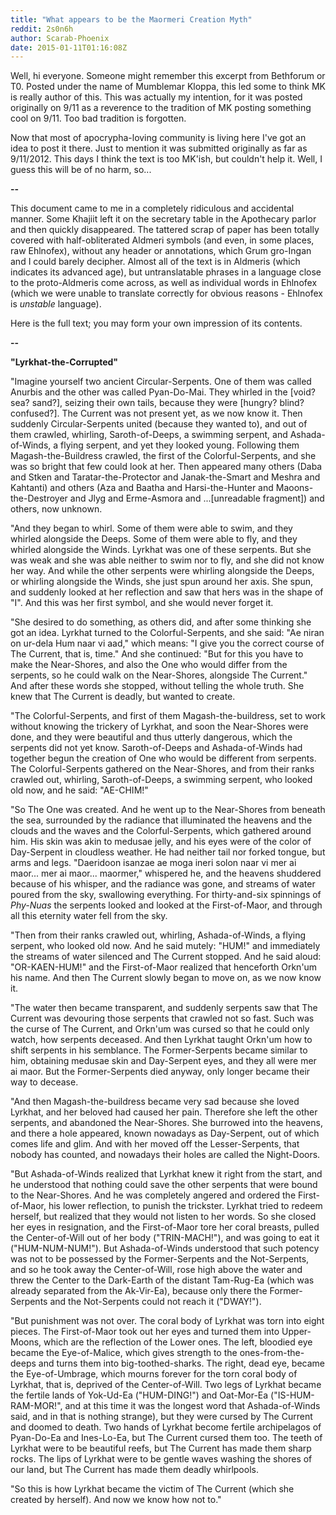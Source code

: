 ```yaml
---
title: "What appears to be the Maormeri Creation Myth"
reddit: 2s0n6h
author: Scarab-Phoenix
date: 2015-01-11T01:16:08Z
---
```


Well, hi everyone. Someone might remember this excerpt from Bethforum or T0. Posted under the name of Mumblemar Kloppa, this led some to think MK is really author of this. This was actually my intention, for it was posted originally on 9/11 as a reverence to the tradition of MK posting something cool on 9/11. Too bad tradition is forgotten.

Now that most of apocrypha-loving community is living here I've got an idea to post it there. Just to mention it was submitted originally as far as 9/11/2012. This days I think the text is too MK'ish, but couldn't help it. Well, I guess this will be of no harm, so...

**--**

This document came to me in a completely ridiculous and accidental manner. Some Khajiit left it on the secretary table in the Apothecary parlor and then quickly disappeared. The tattered scrap of paper has been totally covered with half-obliterated Aldmeri symbols (and even, in some places, raw Ehlnofex), without any header or annotations, which Grum gro-Ingan and I could barely decipher. Almost all of the text is in Aldmeris (which indicates its advanced age), but untranslatable phrases in a language close to the proto-Aldmeris come across, as well as individual words in Ehlnofex (which we were unable to translate correctly for obvious reasons - Ehlnofex is *unstable* language).

Here is the full text; you may form your own impression of its contents.

**--**

**"Lyrkhat-the-Corrupted"**

"Imagine yourself two ancient Circular-Serpents. One of them was called Anurbis and the other was called Pyan-Do-Mai. They whirled in the [void? sea? sand?], seizing their own tails, because they were [hungry? blind? confused?]. The Current was not present yet, as we now know it. Then suddenly Circular-Serpents united (because they wanted to), and out of them crawled, whirling, Saroth-of-Deeps, a swimming serpent, and Ashada-of-Winds, a flying serpent, and yet they looked young. Following them Magash-the-Buildress crawled, the first of the Colorful-Serpents, and she was so bright that few could look at her. Then appeared many others (Daba and Stken and Taratar-the-Protector and Janak-the-Smart and Meshra and Kahtanti) and others (Aza and Baatha and Harsi-the-Hunter and Maoons-the-Destroyer and Jlyg and Erme-Asmora and ...[unreadable fragment]) and others, now unknown.

"And they began to whirl. Some of them were able to swim, and they whirled alongside the Deeps. Some of them were able to fly, and they whirled alongside the Winds. Lyrkhat was one of these serpents. But she was weak and she was able neither to swim nor to fly, and she did not know her way. And while the other serpents were whirling alongside the Deeps, or whirling alongside the Winds, she just spun around her axis. She spun, and suddenly looked at her reflection and saw that hers was in the shape of "I". And this was her first symbol, and she would never forget it.

"She desired to do something, as others did, and after some thinking she got an idea. Lyrkhat turned to the Colorful-Serpents, and she said: "Ae niran on ur-dela Hum naar vi aad," which means: "I give you the correct course of The Current, that is, time." And she continued: "But for this you have to make the Near-Shores, and also the One who would differ from the serpents, so he could walk on the Near-Shores, alongside The Current." And after these words she stopped, without telling the whole truth. She knew that The Current is deadly, but wanted to create.

"The Colorful-Serpents, and first of them Magash-the-buildress, set to work without knowing the trickery of Lyrkhat, and soon the Near-Shores were done, and they were beautiful and thus utterly dangerous, which the serpents did not yet know. Saroth-of-Deeps and Ashada-of-Winds had together begun the creation of One who would be different from serpents. The Colorful-Serpents gathered on the Near-Shores, and from their ranks crawled out, whirling, Saroth-of-Deeps, a swimming serpent, who looked old now, and he said: "AE-CHIM!"

"So The One was created. And he went up to the Near-Shores from beneath the sea, surrounded by the radiance that illuminated the heavens and the clouds and the waves and the Colorful-Serpents, which gathered around him. His skin was akin to medusae jelly, and his eyes were of the color of Day-Serpent in cloudless weather. He had neither tail nor forked tongue, but arms and legs. "Daeridoon isanzae ae moga ineri solon naar vi mer ai maor... mer ai maor... maormer," whispered he, and the heavens shuddered because of his whisper, and the radiance was gone, and streams of water poured from the sky, swallowing everything. For thirty-and-six spinnings of *Phy-Nuas* the serpents looked and looked at the First-of-Maor, and through all this eternity water fell from the sky.

"Then from their ranks crawled out, whirling, Ashada-of-Winds, a flying serpent, who looked old now. And he said mutely: "HUM!" and immediately the streams of water silenced and The Current stopped. And he said aloud: "OR-KAEN-HUM!" and the First-of-Maor realized that henceforth Orkn'um his name. And then The Current slowly began to move on, as we now know it.

"The water then became transparent, and suddenly serpents saw that The Current was devouring those serpents that crawled not so fast. Such was the curse of The Current, and Orkn'um was cursed so that he could only watch, how serpents deceased. And then Lyrkhat taught Orkn'um how to shift serpents in his semblance. The Former-Serpents became similar to him, obtaining medusae skin and Day-Serpent eyes, and they all were mer ai maor. But the Former-Serpents died anyway, only longer became their way to decease.

"And then Magash-the-buildress became very sad because she loved Lyrkhat, and her beloved had caused her pain. Therefore she left the other serpents, and abandoned the Near-Shores. She burrowed into the heavens, and there a hole appeared, known nowadays as Day-Serpent, out of which comes life and glim. And with her moved off the Lesser-Serpents, that nobody has counted, and nowadays their holes are called the Night-Doors.

"But Ashada-of-Winds realized that Lyrkhat knew it right from the start, and he understood that nothing could save the other serpents that were bound to the Near-Shores. And he was completely angered and ordered the First-of-Maor, his lower reflection, tо punish the trickster. Lyrkhat tried to redeem herself, but realized that they would not listen to her words. So she closed her eyes in resignation, and the First-of-Maor tore her coral breasts, pulled the Center-of-Will out of her body ("TRIN-MACH!"), and was going to eat it ("HUM-NUM-NUM!"). But Ashada-of-Winds understood that such potency was not to be possessed by the Former-Serpents and the Not-Serpents, and so he took away the Center-of-Will, rose high above the water and threw the Center to the Dark-Earth of the distant Tam-Rug-Ea (which was already separated from the Ak-Vir-Ea), because only there the Former-Serpents and the Not-Serpents could not reach it ("DWAY!").

"But punishment was not over. The coral body of Lyrkhat was torn into eight pieces. The First-of-Maor took out her eyes and turned them into Upper-Moons, which are the reflection of the Lower ones. The left, bloodied eye became the Eye-of-Malice, which gives strength to the ones-from-the-deeps and turns them into big-toothed-sharks. The right, dead eye, became the Eye-of-Umbrage, which mourns forever for the torn coral body of Lyrkhat, that is, deprived of the Center-of-Will. Two legs of Lyrkhat became the fertile lands of Yok-Ud-Ea ("HUM-DING!") and Oat-Mor-Ea ("IS-HUM-RAM-MOR!", and at this time it was the longest word that Ashada-of-Winds said, and in that is nothing strange), but they were cursed by The Current and doomed to death. Two hands of Lyrkhat become fertile archipelagos of Pyan-Do-Ea and Ines-Lo-Ea, but The Current cursed them too. The teeth of Lyrkhat were to be beautiful reefs, but The Current has made them sharp rocks. The lips of Lyrkhat were to be gentle waves washing the shores of our land, but The Current has made them deadly whirlpools.

"So this is how Lyrkhat became the victim of The Current (which she created by herself). And now we know how not to."
